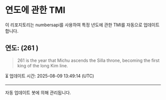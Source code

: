 
# 연도에 관한 TMI

이 리포지토리는 numbersapi를 사용하여 특정 년도에 관한 TMI를 자동으로 업데이트합니다.

## 연도: (261 )
> 261 is the year that Michu ascends the Silla throne, becoming the first king of the long Kim line.

⏳ 업데이트 시간: 2025-08-09 13:49:14 (UTC)

---
자동 업데이트 봇에 의해 관리됩니다.
